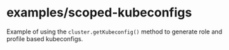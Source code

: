 # examples/scoped-kubeconfigs

Example of using the `cluster.getKubeconfig()` method to generate role and
profile based kubeconfigs.
